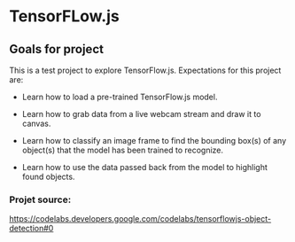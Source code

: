 # TensorFLow.js

## Goals for project

This is a test project to explore TensorFlow.js. Expectations for this project are:

- Learn how to load a pre-trained TensorFlow.js model.

- Learn how to grab data from a live webcam stream and draw it to canvas.

- Learn how to classify an image frame to find the bounding box(s) of any object(s) that the model has been trained to recognize.

- Learn how to use the data passed back from the model to highlight found objects.

### Projet source:
https://codelabs.developers.google.com/codelabs/tensorflowjs-object-detection#0